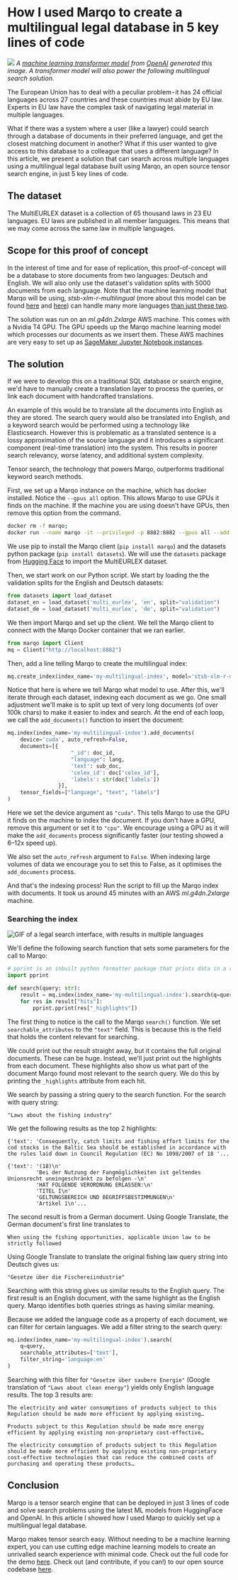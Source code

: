 # How I used Marqo to create a multilingual legal database in 5 key lines of code
![](assets/robot_lawyer.png)
*A [machine learning transformer model](https://openai.com/dall-e-2/) 
from [OpenAI](https://openai.com/) 
generated this image. A transformer model will also power the following multilingual search solution.*


The European Union has to deal with a peculiar problem - it has 24 official languages across 27 countries and these countries must abide by EU law. Experts in EU law have the complex task of navigating legal material in multiple languages.

What if there was a system where a user (like a lawyer) could search through a database of documents in their preferred language, and get the closest matching document in another? What if this user wanted to give access to this database to a colleague that uses a different language?
In this article, we present a solution that can search across multiple languages using a multilingual legal database built using Marqo, an open source tensor search engine, in just 5 key lines of code.
## The dataset 

The MultiEURLEX dataset is a collection of 65 thousand laws in 23 EU languages. EU laws are published in all member languages. This means that we may come across the same law in multiple languages.

## Scope for this proof of concept
In the interest of time and for ease of replication, this proof-of-concept will be a database to store documents from two languages: Deutsch and English. 
We will also only use the dataset's validation splits with 5000 documents from each language. 
Note that the machine learning model that Marqo will be using, _stsb-xlm-r-multilingual_ (more about this model can be found 
[here](https://www.sbert.net/docs/pretrained_models.html#multi-lingual-models) and 
[here](https://huggingface.co/sentence-transformers/stsb-xlm-r-multilingual)) 
can handle many more languages 
[than just these two](https://metatext.io/models/sentence-transformers-stsb-xlm-r-multilingual). 

The solution was run on an _ml.g4dn.2xlarge_ AWS machine. This comes with a Nvidia T4 GPU. 
The GPU speeds up the Marqo machine learning model which processes our documents as we insert them. 
These AWS machines are very easy to set up as 
[SageMaker Jupyter Notebook instances](https://aws.amazon.com/pm/sagemaker/). 

## The solution
If we were to develop this on a traditional SQL database or search engine, we'd have to manually create a translation 
layer to process the queries, or link each document with handcrafted translations. 

An example of this would be to translate all the documents into English as they are stored. The search query would also 
be translated into English, and a keyword search would be performed using a technology like Elasticsearch. However this
is problematic as a translated sentence is a lossy approximation of the source language and it introduces a significant component (real-time translation) into the system. This results in poorer search relevancy, worse latency, and additional system complexity.  

Tensor search, the technology that powers Marqo, outperforms traditional keyword search methods.

First, we set up a Marqo instance on the machine, which has docker installed. Notice the `--gpus all` option. 
This allows Marqo to use GPUs it finds on the machine. If the machine you are using doesn't have GPUs, then remove this option from the command. 
```sh
docker rm -f marqo; 
docker run --name marqo -it --privileged -p 8882:8882 --gpus all --add-host host.docker.internal:host-gateway marqoai/marqo:latest
```
We use pip to install the Marqo client (`pip install marqo`) and the datasets python package (`pip install datasets`). 
We will use the `datasets` package from [Hugging Face](https://huggingface.co/docs/datasets/index)
to import the MultiEURLEX dataset.

Then, we start work on our Python script. We start by loading the the validation splits for the English and Deutsch datasets:
```python
from datasets import load_dataset 
dataset_en = load_dataset('multi_eurlex', 'en', split="validation")
dataset_de = load_dataset('multi_eurlex', 'de', split="validation")
```
We then import Marqo and set up the client. We tell the Marqo client to connect with the Marqo Docker container that we ran earlier.

```python
from marqo import Client
mq = Client("http://localhost:8882")    
```
Then, add a line telling Marqo to create the multilingual index: 
```python
mq.create_index(index_name='my-multilingual-index', model='stsb-xlm-r-multilingual')
```
Notice that here is where we tell Marqo what model to use. After this, we'll iterate through each dataset, indexing each document as we go. 
One small adjustment we'll make is to split up text of very long documents (of over 100k chars) to make it easier to index and search. 
At the end of each loop, we call the `add_documents()` function to insert the document:
```python
mq.index(index_name='my-multilingual-index').add_documents(
    device='cuda', auto_refresh=False,
    documents=[{
                    "_id": doc_id,
                    "language": lang,
                    'text': sub_doc,
                    'celex_id': doc['celex_id'],
                    'labels': str(doc['labels'])
                }],
    tensor_fields=["language", "text", "labels"]
)
```
Here we set the device argument as `"cuda"`. This tells Marqo to use the GPU it finds on the machine to index the document. 
If you don't have a GPU, remove this argument or set it to `"cpu"`. We encourage using a GPU as it will make the `add_documents` 
process significantly faster (our testing showed a 6–12x speed up). 

We also set the `auto_refresh` argument to `False`. When indexing large volumes of data we encourage you to set this to False, as it optimises the `add_documents` process. 

And that's the indexing process! Run the script to fill up the Marqo index with documents. It took us around 45 minutes 
with an AWS _ml.g4dn.2xlarge_ machine. 

### Searching the index
![GIF of a legal search interface, with results in multiple languages](assets/fishing_search.gif)

We'll define the following search function that sets some parameters for the call to Marqo:
```python
# pprint is an inbuilt python formatter package that prints data in a readable way
import pprint 

def search(query: str):
    result = mq.index(index_name='my-multilingual-index').search(q=query, searchable_attributes=["text"])
    for res in result["hits"]:
        pprint.pprint(res["_highlights"])
```
The first thing to notice is the call to the Marqo `search()` function. We set `searchable_attributes` to the `"text"` field. 
This is because this is the field that holds the content relevant for searching.

We could print out the result straight away, but it contains the full original documents. These can be huge. Instead, 
we'll just print out the highlights from each document. These highlights also show us what part of the document Marqo 
found most relevant to the search query. We do this by printing the `_highlights` attribute from each hit.

We search by passing a string query to the search function. For the search with query string:

`"Laws about the fishing industry"`

We get the following results as the top 2 highlights: 
```
{'text': 'Consequently, catch limits and fishing effort limits for the cod stocks in the Baltic Sea should be established in accordance with the rules laid down in Council Regulation (EC) No 1098/2007 of 18 '...

{'text': '(18)\n'
         'Bei der Nutzung der Fangmöglichkeiten ist geltendes Unionsrecht uneingeschränkt zu befolgen -\n'
         'HAT FOLGENDE VERORDNUNG ERLASSEN:\n'
         'TITEL I\n'
         'GELTUNGSBEREICH UND BEGRIFFSBESTIMMUNGEN\n'
         'Artikel 1\n'...
```
The second result is from a German document. Using Google Translate, the German document's first line translates to

`When using the fishing opportunities, applicable Union law to be strictly followed`

Using Google Translate to translate the original fishing law query string into Deutsch gives us:

`"Gesetze über die Fischereiindustrie"`

Searching with this string gives us similar results to the English query. The first result is an English document, with the same highlight as the English query. Marqo identifies both queries strings as having similar meaning. 

Because we added the language code as a property of each document, we can filter for certain languages. We add a filter string to the search query:
```python
mq.index(index_name='my-multilingual-index').search(
    q=query, 
    searchable_attributes=['text'],
    filter_string='language:en'
)
```
Searching with this filter for `"Gesetze über saubere Energie"` (Google translation of `"Laws about clean energy"`) yields only English language results. The top 3 results are:
```
The electricity and water consumptions of products subject to this Regulation should be made more efficient by applying existing… 

Products subject to this Regulation should be made more energy efficient by applying existing non-proprietary cost-effective…

The electricity consumption of products subject to this Regulation should be made more efficient by applying existing non-proprietary cost-effective technologies that can reduce the combined costs of purchasing and operating these products…
```
## Conclusion

Marqo is a tensor search engine that can be deployed in just 3 lines of code and solve search problems using the latest 
ML models from HuggingFace and OpenAI. In this article I showed how I used Marqo to quickly set up a multilingual legal database.

Marqo makes tensor search easy. Without needing to be a machine learning expert, you can use cutting edge machine 
learning models to create an unrivalled search experience with minimal code. Check out the full code for the demo 
[here](eu_legal.py). Check out (and contribute, if you can!) to our open source codebase [here](https://github.com/marqo-ai/marqo). 





